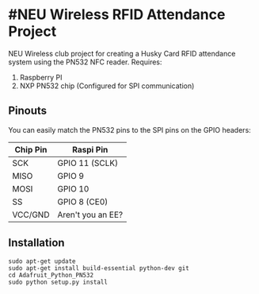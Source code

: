 #NEU Wireless RFID Attendance Project
=====================================
NEU Wireless club project for creating a Husky Card RFID attendance system using the PN532 
NFC reader. Requires:
1. Raspberry PI
2. NXP PN532 chip (Configured for SPI communication)

## Pinouts

You can easily match the PN532 pins to the SPI pins on the GPIO headers:

| Chip Pin | Raspi Pin |
| -------- | --------- |
| SCK      | GPIO 11 (SCLK)|
| MISO     | GPIO 9  |
| MOSI     | GPIO 10 |
| SS       | GPIO 8 (CE0) |
| VCC/GND  | Aren't you an EE? |

## Installation
```
sudo apt-get update
sudo apt-get install build-essential python-dev git
cd Adafruit_Python_PN532
sudo python setup.py install
```